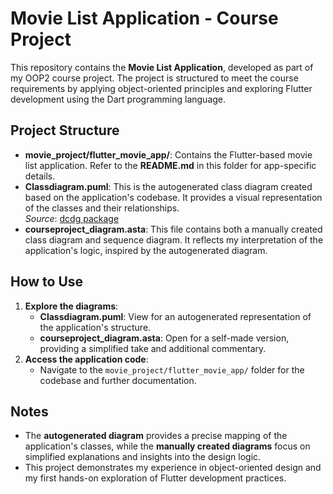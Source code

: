 # Movie List Application - Course Project

This repository contains the **Movie List Application**, developed as part of my OOP2 course project. The project is structured to meet the course requirements by applying object-oriented principles and exploring Flutter development using the Dart programming language.

## Project Structure
- **movie_project/flutter_movie_app/**: Contains the Flutter-based movie list application. Refer to the **README.md** in this folder for app-specific details.
- **Classdiagram.puml**: This is the autogenerated class diagram created based on the application's codebase. It provides a visual representation of the classes and their relationships.  
  *Source*: [dcdg package](https://pub.dev/packages/dcdg/versions/3.0.0)
- **courseproject_diagram.asta**: This file contains both a manually created class diagram and sequence diagram. It reflects my interpretation of the application's logic, inspired by the autogenerated diagram.

## How to Use
1. **Explore the diagrams**:
   - **Classdiagram.puml**: View for an autogenerated representation of the application's structure.
   - **courseproject_diagram.asta**: Open for a self-made version, providing a simplified take and additional commentary.
2. **Access the application code**:
   - Navigate to the `movie_project/flutter_movie_app/` folder for the codebase and further documentation.

## Notes
- The **autogenerated diagram** provides a precise mapping of the application's classes, while the **manually created diagrams** focus on simplified explanations and insights into the design logic.
- This project demonstrates my experience in object-oriented design and my first hands-on exploration of Flutter development practices.
